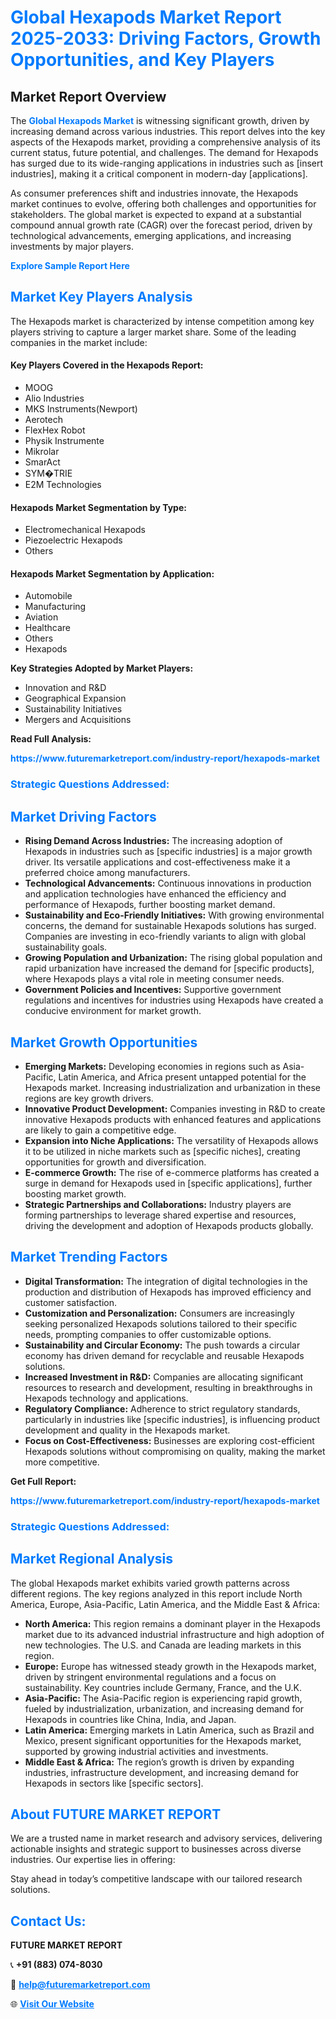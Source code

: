 <h1 style="color: #007BFF;">Global Hexapods Market Report 2025-2033: Driving Factors, Growth Opportunities, and Key Players</h1>

<section id="overview">
<h2>Market Report Overview</h2>
<p>The <a href="https://www.futuremarketreport.com/industry-report/hexapods-market" style="color: #007BFF; text-decoration: none;"><strong>Global Hexapods Market</strong></a> is witnessing significant growth, driven by increasing demand across various industries. This report delves into the key aspects of the Hexapods market, providing a comprehensive analysis of its current status, future potential, and challenges. The demand for Hexapods has surged due to its wide-ranging applications in industries such as [insert industries], making it a critical component in modern-day [applications].</p>
<p>As consumer preferences shift and industries innovate, the Hexapods market continues to evolve, offering both challenges and opportunities for stakeholders. The global market is expected to expand at a substantial compound annual growth rate (CAGR) over the forecast period, driven by technological advancements, emerging applications, and increasing investments by major players.</p>
</section>

<section id="overview">
<p><a href="https://www.futuremarketreport.com/request-sample/reportId=124417" style="color: #007BFF; text-decoration: none;"><strong>Explore Sample Report Here</strong></a></p>
</section>

<section id="key-players">
<h2 style="color: #007BFF;">Market Key Players Analysis</h2>
<p>The Hexapods market is characterized by intense competition among key players striving to capture a larger market share. Some of the leading companies in the market include:</p>
<h4>Key Players Covered in the Hexapods Report:</h4>
<ul><li>MOOG</li><li>Alio Industries</li><li>MKS Instruments(Newport)</li><li>Aerotech</li><li>FlexHex Robot</li><li>Physik Instrumente</li><li>Mikrolar</li><li>SmarAct</li><li>SYM�TRIE</li><li>E2M Technologies</li></ul>
<h4>Hexapods Market Segmentation by Type:</h4>
<ul><li>Electromechanical Hexapods</li><li>Piezoelectric Hexapods</li><li>Others</li></ul>

<h4>Hexapods Market Segmentation by Application:</h4>
<ul><li>Automobile</li><li>Manufacturing</li><li>Aviation</li><li>Healthcare</li><li>Others</li><li>Hexapods</li></ul>
<p><strong>Key Strategies Adopted by Market Players:</strong></p>
<ul>
<li>Innovation and R&D</li>
<li>Geographical Expansion</li>
<li>Sustainability Initiatives</li>
<li>Mergers and Acquisitions</li>
</ul>
</section>

<section>
<p><strong>Read Full Analysis: </strong></p><a href="https://www.futuremarketreport.com/industry-report/hexapods-market" style="color: #007BFF; text-decoration: none;"><strong>https://www.futuremarketreport.com/industry-report/hexapods-market</strong></a>
<h3 style="color: #007BFF;">Strategic Questions Addressed:</h3>
</section>

<section id="driving-factors">
<h2 style="color: #007BFF;">Market Driving Factors</h2>
<ul>
<li><strong>Rising Demand Across Industries:</strong> The increasing adoption of Hexapods in industries such as [specific industries] is a major growth driver. Its versatile applications and cost-effectiveness make it a preferred choice among manufacturers.</li>
<li><strong>Technological Advancements:</strong> Continuous innovations in production and application technologies have enhanced the efficiency and performance of Hexapods, further boosting market demand.</li>
<li><strong>Sustainability and Eco-Friendly Initiatives:</strong> With growing environmental concerns, the demand for sustainable Hexapods solutions has surged. Companies are investing in eco-friendly variants to align with global sustainability goals.</li>
<li><strong>Growing Population and Urbanization:</strong> The rising global population and rapid urbanization have increased the demand for [specific products], where Hexapods plays a vital role in meeting consumer needs.</li>
<li><strong>Government Policies and Incentives:</strong> Supportive government regulations and incentives for industries using Hexapods have created a conducive environment for market growth.</li>
</ul>
</section>

<section id="growth-opportunities">
<h2 style="color: #007BFF;">Market Growth Opportunities</h2>
<ul>
<li><strong>Emerging Markets:</strong> Developing economies in regions such as Asia-Pacific, Latin America, and Africa present untapped potential for the Hexapods market. Increasing industrialization and urbanization in these regions are key growth drivers.</li>
<li><strong>Innovative Product Development:</strong> Companies investing in R&D to create innovative Hexapods products with enhanced features and applications are likely to gain a competitive edge.</li>
<li><strong>Expansion into Niche Applications:</strong> The versatility of Hexapods allows it to be utilized in niche markets such as [specific niches], creating opportunities for growth and diversification.</li>
<li><strong>E-commerce Growth:</strong> The rise of e-commerce platforms has created a surge in demand for Hexapods used in [specific applications], further boosting market growth.</li>
<li><strong>Strategic Partnerships and Collaborations:</strong> Industry players are forming partnerships to leverage shared expertise and resources, driving the development and adoption of Hexapods products globally.</li>
</ul>
</section>

<section id="trending-factors">
<h2 style="color: #007BFF;">Market Trending Factors</h2>
<ul>
<li><strong>Digital Transformation:</strong> The integration of digital technologies in the production and distribution of Hexapods has improved efficiency and customer satisfaction.</li>
<li><strong>Customization and Personalization:</strong> Consumers are increasingly seeking personalized Hexapods solutions tailored to their specific needs, prompting companies to offer customizable options.</li>
<li><strong>Sustainability and Circular Economy:</strong> The push towards a circular economy has driven demand for recyclable and reusable Hexapods solutions.</li>
<li><strong>Increased Investment in R&D:</strong> Companies are allocating significant resources to research and development, resulting in breakthroughs in Hexapods technology and applications.</li>
<li><strong>Regulatory Compliance:</strong> Adherence to strict regulatory standards, particularly in industries like [specific industries], is influencing product development and quality in the Hexapods market.</li>
<li><strong>Focus on Cost-Effectiveness:</strong> Businesses are exploring cost-efficient Hexapods solutions without compromising on quality, making the market more competitive.</li>
</ul>
</section>

<section>
<p><strong>Get Full Report: </strong></p><a href="https://www.futuremarketreport.com/industry-report/hexapods-market" style="color: #007BFF; text-decoration: none;"><strong>https://www.futuremarketreport.com/industry-report/hexapods-market</strong></a>
<h3 style="color: #007BFF;">Strategic Questions Addressed:</h3>
</section>


<section id="regional-analysis">
<h2 style="color: #007BFF;">Market Regional Analysis</h2>
<p>The global Hexapods market exhibits varied growth patterns across different regions. The key regions analyzed in this report include North America, Europe, Asia-Pacific, Latin America, and the Middle East & Africa:</p>
<ul>
<li><strong>North America:</strong> This region remains a dominant player in the Hexapods market due to its advanced industrial infrastructure and high adoption of new technologies. The U.S. and Canada are leading markets in this region.</li>
<li><strong>Europe:</strong> Europe has witnessed steady growth in the Hexapods market, driven by stringent environmental regulations and a focus on sustainability. Key countries include Germany, France, and the U.K.</li>
<li><strong>Asia-Pacific:</strong> The Asia-Pacific region is experiencing rapid growth, fueled by industrialization, urbanization, and increasing demand for Hexapods in countries like China, India, and Japan.</li>
<li><strong>Latin America:</strong> Emerging markets in Latin America, such as Brazil and Mexico, present significant opportunities for the Hexapods market, supported by growing industrial activities and investments.</li>
<li><strong>Middle East & Africa:</strong> The region’s growth is driven by expanding industries, infrastructure development, and increasing demand for Hexapods in sectors like [specific sectors].</li>
</ul>
</section>

<footer>
<h2 style="color: #007BFF;">About FUTURE MARKET REPORT</h2>
<p>We are a trusted name in market research and advisory services, delivering actionable insights and strategic support to businesses across diverse industries. Our expertise lies in offering:</p>

<p>Stay ahead in today’s competitive landscape with our tailored research solutions.</p>

<h2 style="color: #007BFF;">Contact Us:</h2>
<p><strong>FUTURE MARKET REPORT</strong></p>
<p>📞 <strong>+91 (883) 074-8030</strong></p>
<p>📧 <strong><a href="mailto:help@futuremarketreport.com" style="color: #007BFF;">help@futuremarketreport.com</a></strong></p>
<p>🌐 <strong><a href="https://www.futuremarketreport.com/" style="color: #007BFF;">Visit Our Website</a></strong></p>
</footer>